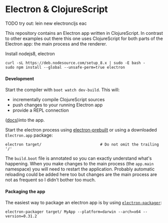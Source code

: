 # Electron & ClojureScript

TODO try out: lein new electroncljs eac

This repository contains an Electron app written in ClojureScript. In
contrast to other examples out there this one uses ClojureScript for
both parts of the Electron app: the main process and the renderer.

Install nodejs8, electron
```
curl -sL https://deb.nodesource.com/setup_8.x | sudo -E bash -
sudo npm install --global --unsafe-perm=true electron
```

#### Development

Start the compiler with `boot watch dev-build`. This will:
* incrementally compile ClojureScript sources
* push changes to your running Electron app
* provide a REPL connection

([docs](https://github.com/adzerk-oss/boot-cljs-repl))into the app.

Start the electron process using
[electron-prebuilt](https://github.com/mafintosh/electron-prebuilt) or
using a downloaded `Electron.app` package:

```
electron target/                          # Do not omit the trailing '/'
```

The `build.boot` file is annotated so you can exactly understand
what's happening. When you make changes to the main process (the
`app.main` namespace) you will need to restart the
application. Probably automatic reloading could be added here too but
changes are the main process are not as frequent so I didn't bother
too much.

#### Packaging the app

The easiest way to package an electron app is by using
[`electron-packager`](https://github.com/maxogden/electron-packager):

```
electron-packager target/ MyApp --platform=darwin --arch=x64 --version=0.31.2
```
